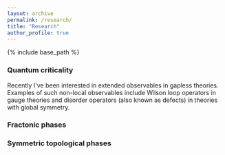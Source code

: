 ```yaml
---
layout: archive
permalink: /research/
title: "Research"
author_profile: true
---
```


{% include base_path %}

### Quantum criticality

Recently I've been interested in extended observables in gapless theories. Examples of such non-local observables include Wilson loop operators in gauge theories and disorder operators (also known as defects) in theories with global symmetry.

### Fractonic phases

### Symmetric topological phases
